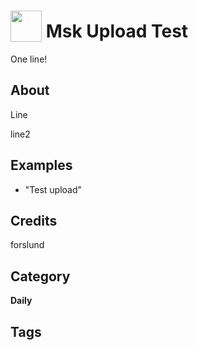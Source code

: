 # <img src="https://raw.githack.com/FortAwesome/Font-Awesome/master/svgs/solid/robot.svg" card_color="#40DBB0" width="50" height="50" style="vertical-align:bottom"/> Msk Upload Test
One line!

## About
Line

line2

## Examples
* "Test upload"

## Credits
forslund

## Category
**Daily**

## Tags

